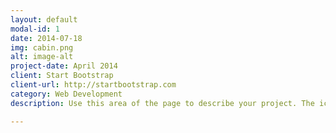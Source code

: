 ```yaml
---
layout: default
modal-id: 1
date: 2014-07-18
img: cabin.png
alt: image-alt
project-date: April 2014
client: Start Bootstrap
client-url: http://startbootstrap.com
category: Web Development
description: Use this area of the page to describe your project. The icon above is part of a free icon set by <a href="https://sellfy.com/p/8Q9P/jV3VZ/">Flat Icons</a>. On their website, you can download their free set with 16 icons, or you can purchase the entire set with 146 icons for only $12!

---
```

